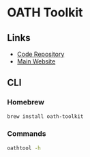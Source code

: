 # OATH Toolkit

## Links

- [Code Repository](https://gitlab.com/oath-toolkit/oath-toolkit)
- [Main Website](https://nongnu.org/oath-toolkit/)

## CLI

### Homebrew

```sh
brew install oath-toolkit
```

### Commands

```sh
oathtool -h
```
